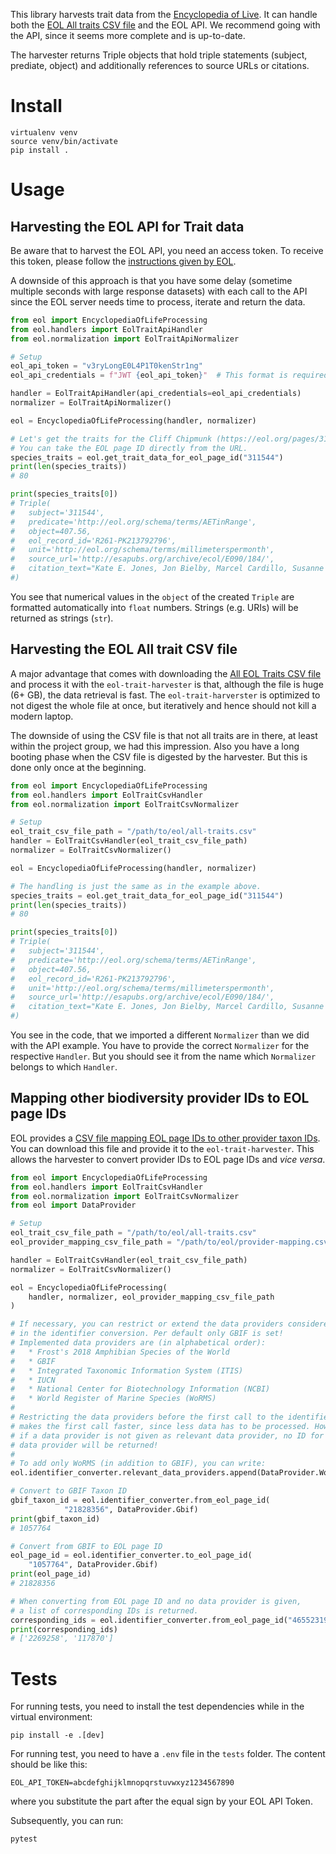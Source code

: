 This library harvests trait data from the [Encyclopedia of Live](https://eol.org). It can handle both the [EOL All traits CSV file](https://opendata.eol.org/dataset/all-trait-data-large) and the EOL API.  We recommend going with the API, since it seems more complete and is up-to-date. 

The harvester returns Triple objects that hold triple statements (subject, prediate, object) and additionally references to source URLs or citations.

# Install

```shell
virtualenv venv
source venv/bin/activate
pip install .
```

# Usage
## Harvesting the EOL API for Trait data
Be aware that to harvest the EOL API, you need an access token. To receive this token, please follow the [instructions given by EOL](https://github.com/EOL/publishing/blob/master/doc/api.md).

A downside of this approach is that you have some delay (sometime multiple seconds with large response datasets) with each call to the API since the EOL server needs time to process, iterate and return the data.

```python
from eol import EncyclopediaOfLifeProcessing
from eol.handlers import EolTraitApiHandler
from eol.normalization import EolTraitApiNormalizer

# Setup
eol_api_token = "v3ryLongE0L4P1T0kenStr1ng"
eol_api_credentials = f"JWT {eol_api_token}"  # This format is required from the API

handler = EolTraitApiHandler(api_credentials=eol_api_credentials)
normalizer = EolTraitApiNormalizer()

eol = EncyclopediaOfLifeProcessing(handler, normalizer)

# Let's get the traits for the Cliff Chipmunk (https://eol.org/pages/311544)
# You can take the EOL page ID directly from the URL.
species_traits = eol.get_trait_data_for_eol_page_id("311544")
print(len(species_traits))
# 80

print(species_traits[0])
# Triple(
#   subject='311544', 
#   predicate='http://eol.org/schema/terms/AETinRange', 
#   object=407.56, 
#   eol_record_id='R261-PK213792796', 
#   unit='http://eol.org/schema/terms/millimeterspermonth', 
#   source_url='http://esapubs.org/archive/ecol/E090/184/', 
#   citation_text="Kate E. Jones, Jon Bielby, Marcel Cardillo, Susanne A. Fritz, Justin O'Dell, C. David L. Orme, Kamran Safi, Wes Sechrest, Elizabeth H. Boakes, Chris Carbone, Christina Connolly, Michael J. Cutts, Janine K. Foster, Richard Grenyer, Michael Habib, Christopher A. Plaster, Samantha A. Price, Elizabeth A. Rigby, Janna Rist, Amber Teacher, Olaf R. P. Bininda-Emonds, John L. Gittleman, Georgina M. Mace, and Andy Purvis. 2009. PanTHERIA: a species-level database of life history, ecology, and geography of extant and recently extinct mammals. Ecology 90:2648."
#)
```
You see that numerical values in the `object` of the created `Triple` are formatted automatically into `float` numbers. Strings (e.g. URIs) will be returned as strings (`str`).

## Harvesting the EOL All trait CSV file
A major advantage that comes with downloading the [All EOL Traits CSV file](https://opendata.eol.org/dataset/all-trait-data-large) and process it with the `eol-trait-harvester` is that, although the file is  huge (6+ GB), the data retrieval is fast. The `eol-trait-harverster` is optimized to not digest the whole file at once, but iteratively and hence should not kill a modern laptop. 

The downside of using the CSV file is that not all traits are in there, at least within the project group, we had this impression. Also you have a long booting phase when the CSV file is digested by the harvester. But this is done only once at the beginning.

```python
from eol import EncyclopediaOfLifeProcessing
from eol.handlers import EolTraitCsvHandler
from eol.normalization import EolTraitCsvNormalizer

# Setup
eol_trait_csv_file_path = "/path/to/eol/all-traits.csv"
handler = EolTraitCsvHandler(eol_trait_csv_file_path)
normalizer = EolTraitCsvNormalizer()

eol = EncyclopediaOfLifeProcessing(handler, normalizer)

# The handling is just the same as in the example above.
species_traits = eol.get_trait_data_for_eol_page_id("311544")
print(len(species_traits))
# 80

print(species_traits[0])
# Triple(
#   subject='311544', 
#   predicate='http://eol.org/schema/terms/AETinRange', 
#   object=407.56, 
#   eol_record_id='R261-PK213792796', 
#   unit='http://eol.org/schema/terms/millimeterspermonth', 
#   source_url='http://esapubs.org/archive/ecol/E090/184/', 
#   citation_text="Kate E. Jones, Jon Bielby, Marcel Cardillo, Susanne A. Fritz, Justin O'Dell, C. David L. Orme, Kamran Safi, Wes Sechrest, Elizabeth H. Boakes, Chris Carbone, Christina Connolly, Michael J. Cutts, Janine K. Foster, Richard Grenyer, Michael Habib, Christopher A. Plaster, Samantha A. Price, Elizabeth A. Rigby, Janna Rist, Amber Teacher, Olaf R. P. Bininda-Emonds, John L. Gittleman, Georgina M. Mace, and Andy Purvis. 2009. PanTHERIA: a species-level database of life history, ecology, and geography of extant and recently extinct mammals. Ecology 90:2648."
#)
```

You see in the code, that we imported a different `Normalizer` than we did with the API example. You have to provide the correct `Normalizer` for the respective `Handler`. But you should see it from the name which `Normalizer` belongs to which `Handler`.

## Mapping other biodiversity provider IDs to EOL page IDs
EOL provides a [CSV file mapping EOL page IDs to other provider taxon IDs](https://opendata.eol.org/dataset/identifier-map). You can download this file and provide it to the `eol-trait-harvester`. This allows the harvester to convert provider IDs to EOL page IDs and _vice versa_.

```python
from eol import EncyclopediaOfLifeProcessing
from eol.handlers import EolTraitCsvHandler
from eol.normalization import EolTraitCsvNormalizer
from eol import DataProvider

# Setup
eol_trait_csv_file_path = "/path/to/eol/all-traits.csv"
eol_provider_mapping_csv_file_path = "/path/to/eol/provider-mapping.csv"

handler = EolTraitCsvHandler(eol_trait_csv_file_path)
normalizer = EolTraitCsvNormalizer()

eol = EncyclopediaOfLifeProcessing(
    handler, normalizer, eol_provider_mapping_csv_file_path
)

# If necessary, you can restrict or extend the data providers considered
# in the identifier conversion. Per default only GBIF is set!
# Implemented data providers are (in alphabetical order):
#   * Frost's 2018 Amphibian Species of the World
#   * GBIF
#   * Integrated Taxonomic Information System (ITIS)
#   * IUCN
#   * National Center for Biotechnology Information (NCBI)
#   * World Register of Marine Species (WoRMS)
#
# Restricting the data providers before the first call to the identifier converter,
# makes the first call faster, since less data has to be processed. However,
# if a data provider is not given as relevant data provider, no ID for this
# data provider will be returned!
#
# To add only WoRMS (in addition to GBIF), you can write:
eol.identifier_converter.relevant_data_providers.append(DataProvider.WoRMS)

# Convert to GBIF Taxon ID
gbif_taxon_id = eol.identifier_converter.from_eol_page_id(
            "21828356", DataProvider.Gbif)
print(gbif_taxon_id)
# 1057764

# Convert from GBIF to EOL page ID
eol_page_id = eol.identifier_converter.to_eol_page_id(
    "1057764", DataProvider.Gbif)
print(eol_page_id)
# 21828356

# When converting from EOL page ID and no data provider is given,
# a list of corresponding IDs is returned.
corresponding_ids = eol.identifier_converter.from_eol_page_id("46552319")
print(corresponding_ids)
# ['2269258', '117870']
```

# Tests
For running tests, you need to install the test dependencies while in the virtual environment:

```shell
pip install -e .[dev]
```

For running test, you need to have a `.env` file in the `tests` folder. The content should be like this:

```shell
EOL_API_TOKEN=abcdefghijklmnopqrstuvwxyz1234567890
```

where you substitute the part after the equal sign by your EOL API Token.

Subsequently, you can run:

```shell
pytest
```